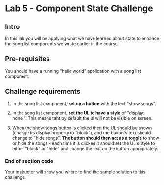 # Lab 5 - Component State Challenge

## Intro

In this lab you will be applying what we have learned about state to enhance the song list components we wrote earlier in the course.

## Pre-requisites

You should have a running "hello world" application with a song list component.

## Challenge requirements

1. In the song list component, **set up a button** with the text "show songs".

2. In the song list component, **set the UL to have a style** of "display: none;". This means taht by default the ul will not be visible on screen.

3. When the show songs button is clicked then the UL should be shown (change its display property to "block"), and the button's text should change to "hide songs".  **The button should then act as a toggle** to show or hide the songs - each time it is clicked it should set the UL's style to either "block" or "hide" and change the text on the button appropriately.


### End of section code
Your instructor will show you where to find the sample solution to this challenge.
